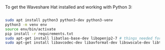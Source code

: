 To get the Waveshare Hat installed and working with Python 3:

```bash

sudo apt install python3 python3-dev python3-venv
python3 -m venv env
source env/bin/activate
pip install -r requirements.txt
sudo apt-get install libatlas-base-dev libopenjp2-7 # things needed for numpy and pillow
sudo apt-get install libavcodec-dev libavformat-dev libswscale-dev libtbb2 libtbb-dev libjpeg-dev libpng12-dev libtiff-dev libjasper-dev libdc1394-22-dev

```

